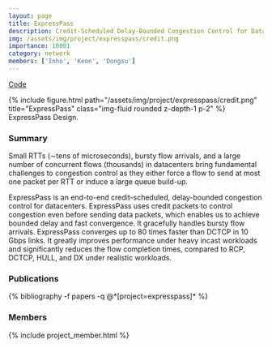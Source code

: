 ```yaml
---
layout: page
title: ExpressPass
description: Credit-Scheduled Delay-Bounded Congestion Control for Datacenters
img: /assets/img/project/expresspass/credit.png
importance: 10001
category: network
members: ['Inho', 'Keon', 'Dongsu']
---
```


<p class="profile-buttons">
    <a class="btn z-depth-0" href="https://github.com/kaist-ina/ns2-xpass">Code</a>
</p>

<div class="row justify-content-sm-center">
    <div class="col-md mt-3 col-md-6">
        {% include figure.html path="/assets/img/project/expresspass/credit.png" title="ExpressPass" class="img-fluid rounded z-depth-1 p-2" %}
        <div class="caption">
            ExpressPass Design.
        </div>
    </div>
</div>



<h3>Summary</h3>
Small RTTs (∼tens of microseconds), bursty flow arrivals, and a large number of concurrent flows (thousands) in datacenters bring fundamental challenges to congestion control as they either force a flow to send at most one packet per RTT or induce a large queue build-up.

ExpressPass is an end-to-end credit-scheduled, delay-bounded congestion control for datacenters. ExpressPass uses credit packets to control congestion even before sending data packets, which enables us to achieve bounded delay and fast convergence. It gracefully handles bursty flow arrivals. ExpressPass converges up to 80 times faster than DCTCP in 10 Gbps links. It greatly improves performance under heavy incast workloads and significantly reduces the flow completion times, compared to RCP, DCTCP, HULL, and DX under realistic workloads.

<h3>Publications</h3>
<div class="publications">
{% bibliography -f papers -q @*[project=expresspass]* %}
</div>

<h3>Members</h3>
{% include project_member.html %}
